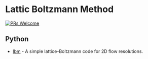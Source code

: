 # Lattic Boltzmann Method

[![PRs Welcome](https://img.shields.io/badge/PRs-welcome-brightgreen.svg?style=flat-square)](http://makeapullrequest.com)


## Python
* [lbm](https://github.com/jviquerat/lbm) - A simple lattice-Boltzmann code for 2D flow resolutions.
